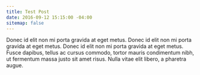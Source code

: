 ```yaml
---
title: Test Post
date: 2016-09-12 15:15:00 -04:00
sitemap: false
---
```


Donec id elit non mi porta gravida at eget metus. Donec id elit non mi porta gravida at eget metus. Donec id elit non mi porta gravida at eget metus. Fusce dapibus, tellus ac cursus commodo, tortor mauris condimentum nibh, ut fermentum massa justo sit amet risus. Nulla vitae elit libero, a pharetra augue.